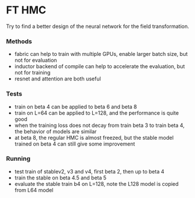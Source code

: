 # FT HMC

Try to find a better design of the neural network for the field transformation.

### Methods

- fabric can help to train with multiple GPUs, enable larger batch size, but not for evaluation
- inductor backend of compile can help to accelerate the evaluation, but not for training
- resnet and attention are both useful


### Tests 
- train on beta 4 can be applied to beta 6 and beta 8
- train on L=64 can be applied to L=128, and the performance is quite good
- when the training loss does not decay from train beta 3 to train beta 4, the behavior of models are similar
- at beta 8, the regular HMC is almost freezed, but the stable model trained on beta 4 can still give some improvement


### Running
- test train of stablev2, v3 and v4, first beta 2, then up to beta 4
- train the stable on beta 4.5 and beta 5
- evaluate the stable train b4 on L=128, note the L128 model is copied from L64 model 
